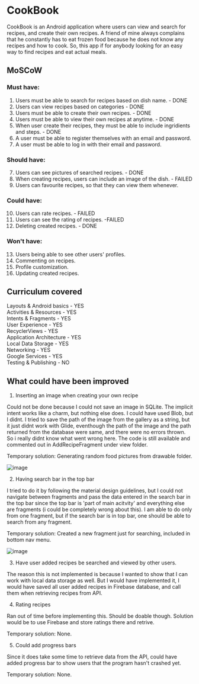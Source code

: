 # CookBook
CookBook is an Android application where users can view and search for recipes, and create their own recipes. A friend of mine always complains that he constantly has to eat frozen food because he does not know any recipes and how to cook. So, this app if for anybody looking for an easy way to find recipes and eat actual meals.

## MoSCoW
### Must have:
1. Users must be able to search for recipes based on dish name. - DONE
2. Users can view recipes based on categories - DONE
3. Users must be able to create their own recipes. - DONE
4. Users must be able to view their own recipes at anytime. - DONE
5. When user create their recipes, they must be able to include ingridients and steps. - DONE 
6. A user must be able to register themselves with an email and password. 
7. A user must be able to log in with their email and password.

### Should have:
7. Users can see pictures of searched recipes. - DONE
8. When creating recipes, users can include an image of the dish. - FAILED
9. Users can favourite recipes, so that they can view them whenever. 

### Could have:
10. Users can rate recipes. - FAILED
11. Users can see the rating of recipes. -FAILED
12. Deleting created recipes. - DONE

### Won't have:
13. Users being able to see other users' profiles.
14. Commenting on recipes.
15. Profile customization.
16. Updating created recipes.

## Curriculum covered

Layouts & Android basics - YES <br />
Activities & Resources - YES <br />
Intents & Fragments - YES <br />
User Experience - YES <br />
RecyclerViews - YES <br />
Application Architecture - YES <br />
Local Data Storage - YES <br />
Networking - YES <br />
Google Services - YES <br />
Testing & Publishing - NO <br />

## What could have been improved
1. Inserting an image when creating your own recipe

Could not be done because I could not save an image in SQLite. The implicit intent works like a charm, but nothing else does. I could have used Blob, but I didnt. I tried to save the path of the image from the gallery as a string, but it just didnt work with Glide, eventhough the path of the image and the path returned from the database were same, and there were no errors thrown. So i really didnt know what went wrong here. The code is still available and commented out in AddRecipeFragment under view folder.

Temporary solution: Generating random food pictures from drawable folder.

![image](https://user-images.githubusercontent.com/71009398/118403208-a9b78800-b66d-11eb-89ec-bf6f3aef8b11.png)

2. Having search bar in the top bar

I tried to do it by following the material design guidelines, but I could not navigate between fragments and pass the data entered in the search bar in the top bar since the top bar is 'part of main acitvity' and everything else are fragments (i could be completely wrong about this). I am able to do only from one fragment, but if the search bar is in top bar, one should be able to search from any fragment.

Temporary solution: Created a new fragment just for searching, included in bottom nav menu.

![image](https://user-images.githubusercontent.com/71009398/118403223-c3f16600-b66d-11eb-9b02-455632207e9a.png)

3. Have user added recipes be searched and viewed by other users.

The reason this is not implemented is because I wanted to show that I can work with local data storage as well. But I would have implemented it, I would have saved all user added recipes in Firebase database, and call them when retrieving recipes from API.

4. Rating recipes

Ran out of time before implementing this. Should be doable though. Solution would be to use Firebase and store ratings there and retrive.

Temporary solution: None.

5. Could add progress bars

Since it does take some time to retrieve data from the API, could have added progress bar to show users that the program hasn't crashed yet.

Temporary solution: None.
